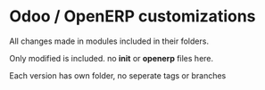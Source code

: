 Odoo / OpenERP customizations
=============================
All changes made in modules included in their folders. 

Only modified is included. no __init__ or __openerp__ files here.

Each version has own folder, no seperate tags or branches

